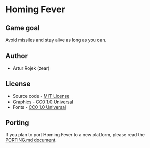 # Homing Fever

Game goal
---------
Avoid missiles and stay alive as long as you can.

Author
-------
* Artur Rojek (zear)

License
-------
* Source code - [MIT License](LICENSE.txt)
* Graphics - [CC0 1.0 Universal](https://creativecommons.org/publicdomain/zero/1.0/)
* Fonts - [CC0 1.0 Universal](https://creativecommons.org/publicdomain/zero/1.0/)

Porting
-------
If you plan to port Homing Fever to a new platform, please read the [PORTING.md document](PORTING.md).
